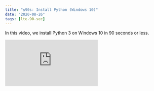 ```yaml
---
title: "≤90s: Install Python (Windows 10)"
date: "2020-08-26"
tags: [lte-90-sec]
---
```


In this video, we install Python 3 on Windows 10 in 90 seconds or less.

<!--truncate-->

<iframe className="youtube-video-player" src="https://www.youtube.com/embed/fA-9FyBPN18" title="YouTube video player" frameBorder="0" allow="accelerometer; autoplay; clipboard-write; encrypted-media; gyroscope; picture-in-picture" allowFullScreen></iframe>